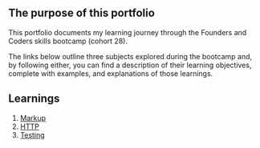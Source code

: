 ## The purpose of this portfolio
This portfolio documents my learning journey through the Founders and Coders skills bootcamp (cohort 28).

The links below outline three subjects explored during the bootcamp and, by following either, you can find a description of their learning objectives, complete with examples, and explanations of those learnings.

## Learnings

1. [Markup](/learnings/markup.md)
1. [HTTP](/learnings/http.md)
1. [Testing](/learnings/testing.md)
